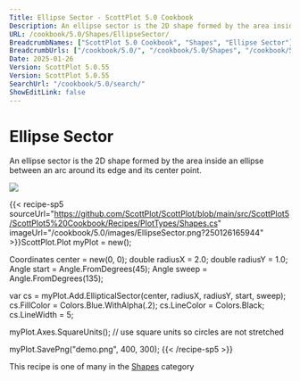 ```yaml
---
Title: Ellipse Sector - ScottPlot 5.0 Cookbook
Description: An ellipse sector is the 2D shape formed by the area inside an ellipse between an arc around its edge and its center point.
URL: /cookbook/5.0/Shapes/EllipseSector/
BreadcrumbNames: ["ScottPlot 5.0 Cookbook", "Shapes", "Ellipse Sector"]
BreadcrumbUrls: ["/cookbook/5.0/", "/cookbook/5.0/Shapes", "/cookbook/5.0/Shapes/EllipseSector"]
Date: 2025-01-26
Version: ScottPlot 5.0.55
Version: ScottPlot 5.0.55
SearchUrl: "/cookbook/5.0/search/"
ShowEditLink: false
---
```



<div class='d-flex align-items-center mt-5'>
<h1 class='me-2 text-dark my-0 border-0'>Ellipse Sector</h1>
</div>

An ellipse sector is the 2D shape formed by the area inside an ellipse between an arc around its edge and its center point.

[![](/cookbook/5.0/images/EllipseSector.png?250126165944)](/cookbook/5.0/images/EllipseSector.png?250126165944)

{{< recipe-sp5 sourceUrl="https://github.com/ScottPlot/ScottPlot/blob/main/src/ScottPlot5/ScottPlot5%20Cookbook/Recipes/PlotTypes/Shapes.cs" imageUrl="/cookbook/5.0/images/EllipseSector.png?250126165944" >}}ScottPlot.Plot myPlot = new();

Coordinates center = new(0, 0);
double radiusX = 2.0;
double radiusY = 1.0;
Angle start = Angle.FromDegrees(45);
Angle sweep = Angle.FromDegrees(135);

var cs = myPlot.Add.EllipticalSector(center, radiusX, radiusY, start, sweep);
cs.FillColor = Colors.Blue.WithAlpha(.2);
cs.LineColor = Colors.Black;
cs.LineWidth = 5;

myPlot.Axes.SquareUnits(); // use square units so circles are not stretched

myPlot.SavePng("demo.png", 400, 300);
{{< /recipe-sp5 >}}

<div class='my-5 text-center'>This recipe is one of many in the <a href='/cookbook/5.0/Shapes'>Shapes</a> category</div>


